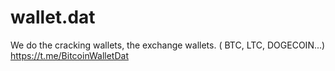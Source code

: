 # wallet.dat
We do the cracking wallets, the exchange wallets. ( BTC, LTC, DOGECOIN...) https://t.me/BitcoinWalletDat
